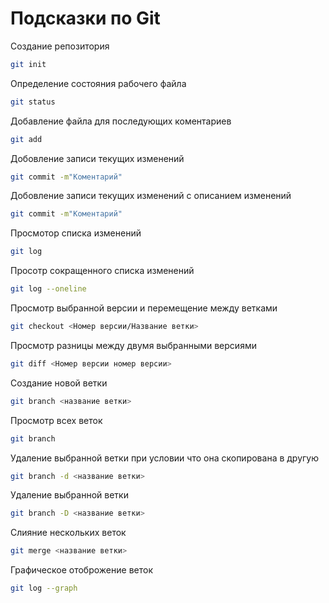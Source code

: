 # Подсказки по Git

Создание репозитория
```sh
git init
```
Определение состояния рабочего файла
```sh
git status
```

Добавление файла для последующих  коментариев
```sh
git add
```
Добовление записи текущих изменений 
```sh
git commit -m"Коментарий"
```
Добовление записи текущих изменений с описанием изменений 
```sh
git commit -m"Коментарий"
```
Просмотор списка изменений
```sh
git log
```
Просотр сокращенного списка изменений 
```sh
git log --oneline
```
Просмотр выбранной версии и перемещение между ветками
```sh 
git checkout <Номер версии/Название ветки>
```
Просмотр разницы между двумя выбранными версиями
```sh
git diff <Номер версии номер версии>
```
Создание новой ветки
```sh
git branch <название ветки>
```
Просмотр всех веток
```sh
git branch 
```
Удаление выбранной ветки при условии что она скопирована в другую
```sh
git branch -d <название ветки>
```
Удаление выбранной ветки
```sh
git branch -D <название ветки>
```
Слияние нескольких веток
```sh
git merge <название ветки>
```
Графическое отоброжение веток
```sh
git log --graph
```
